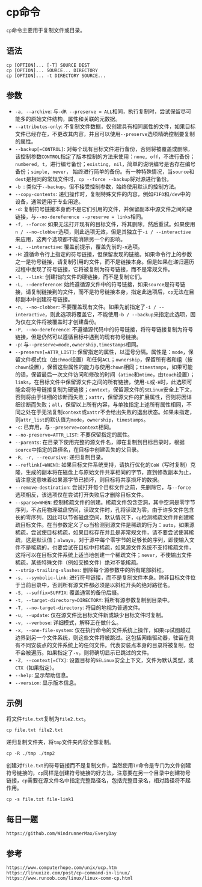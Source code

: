 # cp命令
 `cp`命令主要用于复制文件或目录。
 
 ## 语法
 
```shell
cp [OPTION]... [-T] SOURCE DEST
cp [OPTION]... SOURCE... DIRECTORY
cp [OPTION]... -t DIRECTORY SOURCE...
```

## 参数
* `-a, --archive`: 与`-dR --preserve = ALL`相同，执行复制时，尝试保留尽可能多的原始文件结构，属性和关联的元数据。
* `--attributes-only`: 不复制文件数据，仅创建具有相同属性的文件，如果目标文件已经存在，不更改其内容，并且可以使用`--preserve`选项精确控制要复制的属性。
* `--backup[=CONTROL]`: 对每个现有目标文件进行备份，否则将被覆盖或删除，该控制参数`CONTROL`指定了版本控制的方法来使用：`none, off`，不进行备份；`numbered, t`，进行编号备份；`existing, nil`，简单的说明编号是否存在编号备份；`simple, never`， 始终进行简单的备份。有一种特殊情况，当`source`和`dest`是相同的常规文件时，`cp --force --backup`将对源进行备份。
* `-b `: 类似于`--backup`，但不接受控制参数，始终使用默认的控制方法。
* `--copy-contents`: 递归操作时，复制特殊文件的内容，例如`FIFO`和`/dev`中的设备，通常适用于专业用途。
* `-d`: 复制符号链接本身而不是它们引用的文件，并保留副本中源文件之间的硬链接，与`--no-dereference --preserve = links`相同。
* `-f, --force`: 如果无法打开现有的目标文件，将其删除，然后重试。如果使用`n / --no-clobber`选项，则此选项无效，但是其独立于`-i / --interactive`来应用，这两个选项都不能消除另一个的影响。
* `-i, --interactive`: 覆盖前提示，覆盖先前的`-n`选项。
* `-H`: 遵循命令行上指定的符号链接，但保留发现的链接。如果命令行上的参数之一是符号链接，请复制引用的文件，而不是链接本身。但是如果在递归遍历过程中发现了符号链接，它将被复制为符号链接，而不是常规文件。
* `-l, --link`: 创建指向文件的硬链接，而不是复制它们。
* `-L, --dereference`: 始终遵循源文件中的符号链接，如果`source`是符号链接，请复制链接到的文件，而不是符号链接本身，指定此选项后，`cp`无法在目标副本中创建符号链接。
* `-n, --no-clobber`: 不要覆盖现有文件。如果先前指定了`-i / --interactive`，则此选项将覆盖它，不能使用`-b / --backup`来指定此选项，因为仅在文件将被覆盖时才创建备份。
* `-P, --no-dereference`: 不遵循源代码中的符号链接，将符号链接复制为符号链接，但是仍然可以遵循目标中遇到的现有符号链接。
* `-p`: 与`--preserve=mode,ownership,timestamps`相同。
* `--preserve[=ATTR_LIST]`: 保留指定的属性，以逗号分隔。属性是：`mode`，保留文件模式位（由`chmod`设置）和任何`ACL`；`ownership`，保留所有者和组（按`chown`设置），保留这些属性的能力与使用`chown`相同；`timestamps`，如果可能的话，保留最后一次文件访问和修改的时间（`atime`和`mtime`，由`touch`设置）；`links`，在目标文件中保留源文件之间的所有链接，使用`-L`或`-H`时，此选项可能会将符号链接复制为硬链接；`context`，保留源文件的`SELinux`安全上下文，否则将由于详细的诊断而失败；`xattr`，保留源文件的扩展属性，否则将因详细诊断而失败；`all`，保留以上所有内容，与单独指定上述所有属性相同，不同之处在于无法复制`context`或`xattr`不会给出失败的退出状态。如果未指定，则`attr_list`的默认值为`mode`，`ownership`，`timestamps`。
* `-c`: 已弃用，与`--preserve=context`相同。
* `--no-preserve=ATTR_LIST`: 不要保留指定的属性。
* `--parents`: 在目录下使用完整的源文件名，即在复制到目标目录时，根据`source`中指定的路径名，在目标中创建丢失的父目录。
* `-R, -r, --recursive`: 递归复制目录。
* `--reflink[=WHEN]`: 如果目标文件系统支持，请执行优化的`CoW`（写时复制）克隆，生成的副本将在磁盘上与原始文件共享相同的字节，直到修改副本为止，请注意这意味着如果源字节已损坏，则目标将共享损坏的数据。
* `--remove-destination`: 尝试打开每个目标文件之前，先删除它，与`--force`选项相反，该选项仅在尝试打开失败后才删除目标文件。
* `--sparse=WHEN`: 控制稀疏文件的创建。稀疏文件包含空洞，其中空洞是零字节序列，不占用物理磁盘空间，读取文件时，孔将读取为零。由于许多文件包含长的零序列，因此可以节省磁盘空间，默认情况下，`cp`检测稀疏文件并创建稀疏目标文件。在当参数定义了`cp`当检测到源文件是稀疏的行为：`auto`，如果源稀疏，尝试使目标稀疏，如果目标存在并且是非常规文件，请不要尝试使其稀疏，这是默认值；`always`，对于源中每个零字节的足够长的序列，即使输入文件不是稀疏的，也要尝试在目标中打稀疏，如果源文件系统不支持稀疏文件，这将可以在目标文件系统上适当地创建一个稀疏文件；`never`，不使输出文件稀疏，某些特殊文件（例如交换文件）绝对不能稀疏。
* `--strip-trailing-slashes`: 删除每个源参数中的所有尾部斜杠。
* `-s, --symbolic-link`: 进行符号链接，而不是复制文件本身。除非目标文件位于当前目录中，否则所有源文件都必须是以斜杠开头的绝对路径名。
* `-S, --suffix=SUFFIX`: 覆盖通常的备份后缀。
* `-t, --target-directory=DIRECTORY`: 将所有源参数复制到目录中。
* `-T, --no-target-directory`: 将目的地视为普通文件。
* `-u, --update`: 仅在源文件比目标文件新或缺少目标文件时复制。
* `-v, --verbose`: 详细模式，解释正在做什么。
* `-x, --one-file-system`: 仅在执行命令的文件系统上操作，如果`cp`试图越过边界到另一个文件系统，则这些文件将被跳过。这包括网络驱动器，驻留在具有不同安装点的文件系统上的任何文件。代表安装点本身的目录将被复制，但不会被遍历。如果指定了`-v`，则将确切显示已跳过的文件。
* `-Z, --context[=CTX]`: 设置目标的`SELinux`安全上下文，文件为默认类型，或`CTX`（如果指定）。
* `--help`: 显示帮助信息。
* `--version`: 显示版本信息。

## 示例

将文件`file.txt`复制为`file2.txt`。

```shell
cp file.txt file2.txt
```

递归复制文件夹，将`tmp`文件夹内容全部复制。

```shell
cp -R ./tmp ./tmp2
```


创建对`file.txt`的符号链接而不是复制文件，当然使用`ln`命令是专门为文件创建符号链接的，`cp`同样是创建符号链接的好方法，注意要在另一个目录中创建符号链接，`cp`需要在源文件名中指定完整路径名，包括完整目录名，相对路径将不起作用。

```shell
cp -s file.txt file-link1
```


## 每日一题

```
https://github.com/WindrunnerMax/EveryDay
```

## 参考

```
https://www.computerhope.com/unix/ucp.htm
https://linuxize.com/post/cp-command-in-linux/
https://www.runoob.com/linux/linux-comm-cp.html
```
